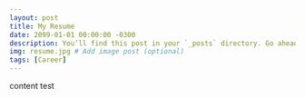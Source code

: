 ```yaml
---
layout: post
title: My Resume
date: 2099-01-01 00:00:00 -0300
description: You’ll find this post in your `_posts` directory. Go ahead and edit it and re-build the site to see your changes. # Add post description (optional)
img: resume.jpg # Add image post (optional)
tags: [Career]
---
```

content test

